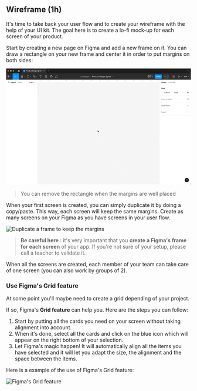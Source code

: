 ## Wireframe (1h)

It's time to take back your user flow and to create your wireframe with the help of your UI kit. The goal here is to create a lo-fi mock-up for each screen of your product.

Start by creating a new page on Figma and add a new frame on it. You can draw a rectangle on your new frame and center it in order to put margins on both sides:

![Adding margins on both side of the frame](https://raw.githubusercontent.com/lewagon/fullstack-images/master/frontend/pds_wireframe_create_frame_with_margins.gif)

> You can remove the rectangle when the margins are well placed

When your first screen is created, you can simply duplicate it by doing a copy/paste. This way, each screen will keep the same margins. Create as many screens on your Figma as you have screens in your user flow.

![Duplicate a frame to keep the margins](https://raw.githubusercontent.com/lewagon/fullstack-images/master/frontend/pds_wireframe_duplicate_screen.gif)

> **Be careful here** : it's very important that you **create a Figma's frame for each screen** of your app. If you're not sure of your setup, please call a teacher to validate it.

When all the screens are created, each member of your team can take care of one screen (you can also work by groups of 2).

### Use Figma's Grid feature

At some point you'll maybe need to create a grid depending of your project.

If so, Figma's **Grid feature** can help you. Here are the steps you can follow:

1. Start by putting all the cards you need on your screen without taking alignment into account.
1. When it's done, select all the cards and click on the blue icon which will appear on the right bottom of your selection.
1. Let Figma's magic happen! It will automatically align all the items you have selected and it will let you adapt the size, the alignment and the space between the items.

Here is a example of the use of Figma's Grid feature:

![Figma's Grid feature](https://raw.githubusercontent.com/lewagon/fullstack-images/master/frontend/pds_wireframe_grid.gif)
